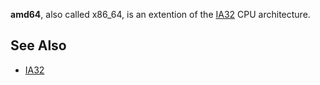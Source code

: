 **amd64**, also called x86_64, is an extention of the [IA32](?IA32) CPU architecture.

## See Also
- [IA32](?IA32)

